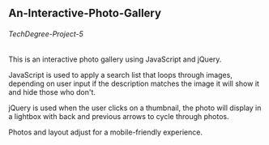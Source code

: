 ## An-Interactive-Photo-Gallery
###### TechDegree-Project-5
 
This is an interactive photo gallery using JavaScript and jQuery.

JavaScript is used to apply a search list that loops through images, depending on user input if the description matches the image it will show it and hide those who don't.

jQuery is used when the user clicks on a thumbnail, the photo will display in a lightbox with back and previous arrows to cycle through photos.

Photos and layout adjust for a mobile-friendly experience.